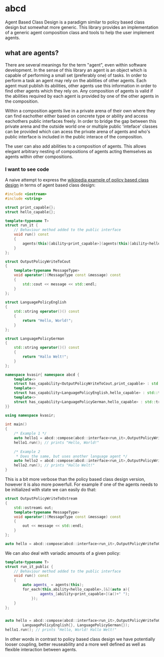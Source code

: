 # abcd
Agent Based Class Design is a paradigm similar to policy based class design but somewhat more generic. This library provides an implementation of a generic agent composition class and tools to help the user implement agents.

## what are agents?
There are several meanings for the term "agent", even within software development. In the sense of this library an agent is an object which is capable of performing a small set (preferably one) of tasks. In order to perform a task an agent may rely on the abilities of other agents. Each agent must publish its abilities, other agents use this information in order to find other agents which they rely on. Any composition of agents is valid if the abilities required by each agent is provided by one of the other agents in the composition. 

Within a composition agents live in a private arena of their own where they can find eachother either based on concrete type or ability and access eachothers public interfaces freely. In order to bridge the gap between this private arena and the outside world one or multiple public 'inteface' classes can be provided which can acess the private arena of agents and who's public interface is included in the public interace of the composition.

The user can also add abilities to a composition of agents. This allows elegant arbitrary nesting of compositions of agents acting themselves as agents within other compositions.


### I want to see code
A naive attempt to express the [wikipedia example of policy based class design](https://en.wikipedia.org/wiki/Policy-based_design) in terms of agent based class design:
```cpp
#include <iostream>
#include <string>

struct print_capable{};
struct hello_capable{};

template<typename T>
struct run_it {
    // Behaviour method added to the public interface
    void run() const
    {
        agents(this)[ability<print_capable>](agents(this)[ability<hello_capable>]());
    }
};

struct OutputPolicyWriteToCout
{
    template<typename MessageType>
    void operator()(MessageType const &message) const
    {
        std::cout << message << std::endl;
    }
};
 
struct LanguagePolicyEnglish
{
    std::string operator()() const
    {
        return "Hello, World!";
    }
};

struct LanguagePolicyGerman
{
    std::string operator()() const
    {
        return "Hallo Welt!";
    }
};

namespace kvasir{ namespace abcd {
    template<>
    struct has_capability<OutputPolicyWriteToCout,print_capable> : std::true_type{};
    template<>
    struct has_capability<LanguagePolicyEnglish,hello_capable> : std::true_type{};
    template<>
    struct has_capability<LanguagePolicyGerman,hello_capable> : std::true_type{};
}}

using namespace kvasir;
 
int main()
{
    /* Example 1 */
    auto hello1 = abcd::compose(abcd::interface<run_it>,OutputPolicyWriteToCout{},LanguagePolicyEnglish{});
    hello1.run(); // prints "Hello, World!"
 
    /* Example 2
     * Does the same, but uses another language agent */
    auto hello2 = abcd::compose(abcd::interface<run_it>,OutputPolicyWriteToCout{},LanguagePolicyGerman{});
    hello2.run(); // prints "Hallo Welt!"
}
```
This is a bit more verbose than the policy based class design version, however it is also more powerfull. For example if one of the agents needs to be initialized with state we can easily do that:
```cpp
struct OutputPolicyWriteToOstream
{
    std::ostream& out;
    template<typename MessageType>
    void operator()(MessageType const &message) const
    {
        out << message << std::endl;
    }
};

auto hello = abcd::compose(abcd::interface<run_it>,OutputPolicyWriteToOstream{std::cout}, LanguagePolicyEnglish{});
```
We can also deal with variadic amounts of a given policy:
```cpp
template<typename T>
struct run_it_public {
    // Behaviour method added to the public interface
    void run() const
    {
        auto agents_ = agents(this);
        for_each(this,ability<hello_capable>,[&](auto a){
                agents_[ability<print_capable>](a()+" ");
            });
    }
};


auto hello = abcd::compose(abcd::interface<run_it>,OutputPolicyWriteToOstream{std::cout},
        LanguagePolicyEnglish{}, LanguagePolicyGerman{});
hello1.run(); // prints "Hello, World! Hallo Welt!"
```
In other words in contrast to policy based class design we have potentially looser coupling, better reuseability and a more well defined as well as flexible interaction between agents. 

